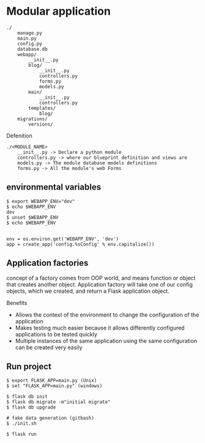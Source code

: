 # Modular application

    ./
        manage.py
        main.py
        config.py
        database.db
        webapp/
            __init__.py
            blog/
                __init__.py
                controllers.py
                forms.py
                models.py
            main/
                __init__.py
                controllers.py
            templates/
                blog/
        migrations/
            versions/

Defenition 

    ./<MODULE_NAME>
        __init__.py -> Declare a python module
        controllers.py -> where our blueprint definition and views are
        models.py -> The module database models definitions
        forms.py -> All the module's web Forms

## environmental variables

    $ export WEBAPP_ENV="dev"
    $ echo $WEBAPP_ENV
    dev
    $ unset $WEBAPP_ENV
    $ echo $WEBAPP_ENV


    env = os.environ.get('WEBAPP_ENV', 'dev')
    app = create_app('config.%sConfig' % env.capitalize())

## Application factories
concept of a factory comes from OOP world, and means function or object that creates another object. Application factory will take one of our
config objects, which we created, and return a Flask application object.

Benefits 
- Allows the context of the environment to change the configuration of the application
- Makes testing much easier because it allows differently configured applications
to be tested quickly
- Multiple instances of the same application using the same configuration can be created very easily


## Run project 
    $ export FLASK_APP=main.py (Unix)
    $ set "FLASK_APP=main.py" (windows)
    
    $ flask db init
    $ flask db migrate -m"initial migrate"
    $ flask db upgrade
    
    # fake data generation (gitbash)
    $ ./init.sh  

    $ flask run

